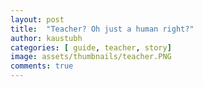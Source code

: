 ```yaml
---
layout: post
title:  "Teacher? Oh just a human right?"
author: kaustubh
categories: [ guide, teacher, story]
image: assets/thumbnails/teacher.PNG
comments: true
---
```


